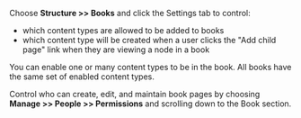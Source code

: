 Choose **Structure >> Books** and click the Settings tab to control:

* which content types are allowed to be added to books
* which content type will be created when a user clicks the "Add child page" link when they are viewing a node in a book

You can enable one or many content types to be in the book. All books have the same set of enabled content types.

Control who can create, edit, and maintain book pages by choosing **Manage >> People >> Permissions** and scrolling down to the Book section.